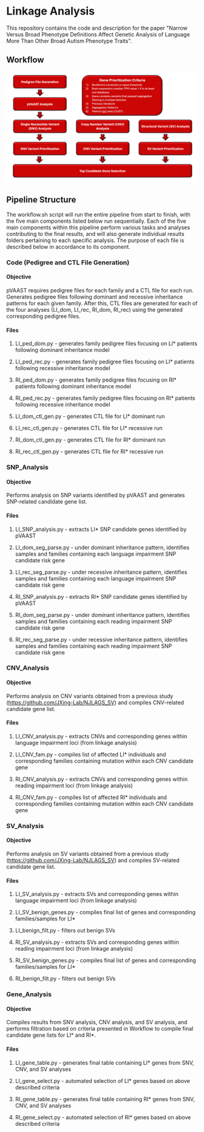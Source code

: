 # Linkage Analysis
This repository contains the code and description for the paper "Narrow Versus Broad Phenotype Definitions Affect Genetic Analysis of Language More Than Other Broad Autism Phenotype Traits".

## Workflow

![alt text][logo]

[logo]: https://github.com/mklodi1/linkage-pipeline/blob/main/Linkage_Analysis_Workflow.png "Analysis workflow"

## Pipeline Structure
The workflow.sh script will run the entire pipeline from start to finish, with the five main components listed below run sequentially. Each of the five main components within this pipeline perform various tasks and analyses contributing to the final results, and will also generate individual results folders pertaining to each specific analysis. The purpose of each file is described below in accordance to its component. 

### Code (Pedigree and CTL File Generation)
#### Objective
pVAAST requires pedigree files for each family and a CTL file for each run. Generates pedigree files following dominant and recessive inheritance patterns for each given family. After this, CTL files are generated for each of the four analyses (LI_dom, LI_rec, RI_dom, RI_rec) using the generated corresponding pedigree files. 
#### Files
1. LI_ped_dom.py - generates family pedigree files focusing on LI* patients following dominant inheritance model

2. LI_ped_rec.py - generates family pedigree files focusing on LI* patients following recessive inheritance model

3. RI_ped_dom.py - generates family pedigree files focusing on RI* patients following dominant inheritance model

4. RI_ped_rec.py - generates family pedigree files focusing on RI* patients following recessive inheritance model

5. LI_dom_ctl_gen.py - generates CTL file for LI* dominant run

6. LI_rec_ctl_gen.py - generates CTL file for LI* recessive run

7. RI_dom_ctl_gen.py - generates CTL file for RI* dominant run

8. RI_rec_ctl_gen.py - generates CTL file for RI* recessive run

### SNP_Analysis
#### Objective
Performs analysis on SNP variants identified by pVAAST and generates SNP-related candidate gene list. 
#### Files
1. LI_SNP_analysis.py - extracts LI* SNP candidate genes identified by pVAAST

2. LI_dom_seg_parse.py - under dominant inheritance pattern, identifies samples and families containing each language impairment SNP candidate risk gene

3. LI_rec_seg_parse.py - under recessive inheritance pattern, identifies samples and families containing each language impairment SNP candidate risk gene

4. RI_SNP_analysis.py - extracts RI* SNP candidate genes identified by pVAAST

5. RI_dom_seg_parse.py - under dominant inheritance pattern, identifies samples and families containing each reading impairment SNP candidate risk gene

6. RI_rec_seg_parse.py - under recessive inheritance pattern, identifies samples and families containing each reading impairment SNP candidate risk gene

### CNV_Analysis
#### Objective
Performs analysis on CNV variants obtained from a previous study (https://github.com/JXing-Lab/NJLAGS_SV) and compiles CNV-related candidate gene list. 
#### Files
1. LI_CNV_analysis.py - extracts CNVs and corresponding genes within language impairment loci (from linkage analysis)

2. LI_CNV_fam.py - compiles list of affected LI* individuals and corresponding families containing mutation within each CNV candidate gene

3. RI_CNV_analysis.py - extracts CNVs and corresponding genes within reading impairment loci (from linkage analysis)

4. RI_CNV_fam.py - compiles list of affected RI* individuals and corresponding families containing mutation within each CNV candidate gene

### SV_Analysis
#### Objective
Performs analysis on SV variants obtained from a previous study (https://github.com/JXing-Lab/NJLAGS_SV) and compiles SV-related candidate gene list.
#### Files
1. LI_SV_analysis.py - extracts SVs and corresponding genes within language impairment loci (from linkage analysis)
   
2. LI_SV_benign_genes.py - compiles final list of genes and corresponding families/samples for LI*
   
3. LI_benign_filt.py - filters out benign SVs
   
4. RI_SV_analysis.py - extracts SVs and corresponding genes within reading impairment loci (from linkage analysis)
   
5. RI_SV_benign_genes.py - compiles final list of genes and corresponding families/samples for LI*

6. RI_benign_filt.py - filters out benign SVs

### Gene_Analysis
#### Objective
Compiles results from SNV analysis, CNV analysis, and SV analysis, and performs filtration based on criteria presented in Workflow to compile final candidate gene lists for LI* and RI*. 
#### Files
1. LI_gene_table.py - generates final table containing LI* genes from SNV, CNV, and SV analyses

2. LI_gene_select.py - automated selection of LI* genes based on above described criteria 

3. RI_gene_table.py - generates final table containing RI* genes from SNV, CNV, and SV analyses

4. RI_gene_select.py - automated selection of RI* genes based on above described criteria
